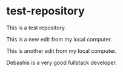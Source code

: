 # test-repository
This is a test repository.

This is a new edit from my local computer.

This is another edit from my local computer.

Debashis is a very good fullstack developer.
